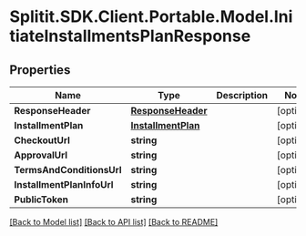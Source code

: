 # Splitit.SDK.Client.Portable.Model.InitiateInstallmentsPlanResponse
## Properties

Name | Type | Description | Notes
------------ | ------------- | ------------- | -------------
**ResponseHeader** | [**ResponseHeader**](ResponseHeader.md) |  | [optional] 
**InstallmentPlan** | [**InstallmentPlan**](InstallmentPlan.md) |  | [optional] 
**CheckoutUrl** | **string** |  | [optional] 
**ApprovalUrl** | **string** |  | [optional] 
**TermsAndConditionsUrl** | **string** |  | [optional] 
**InstallmentPlanInfoUrl** | **string** |  | [optional] 
**PublicToken** | **string** |  | [optional] 

[[Back to Model list]](../README.md#documentation-for-models) [[Back to API list]](../README.md#documentation-for-api-endpoints) [[Back to README]](../README.md)

